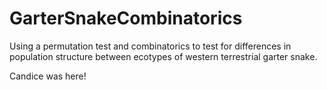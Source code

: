 # GarterSnakeCombinatorics
Using a permutation test and combinatorics to test for differences in population structure between ecotypes of western terrestrial garter snake.

Candice was here!
